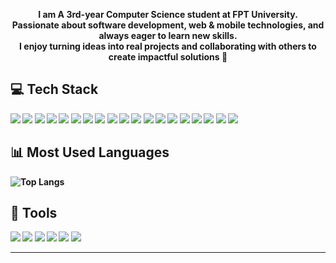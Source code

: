 <!-- Profile README — đổi your_username, tên, link mạng xã hội cho đúng -->
<p align="center">
  <b>I am A 3rd-year Computer Science student at <b>FPT University</b>.<br/>
  Passionate about software development, web & mobile technologies, and always eager to learn new skills.<br/>
  I enjoy turning ideas into real projects and collaborating with others to create impactful solutions 🚀
</p>

## 💻 Tech Stack

<p>
  <img src="https://img.shields.io/badge/css3-1572B6?logo=css3&logoColor=white" />
  <img src="https://img.shields.io/badge/html5-E34F26?logo=html5&logoColor=white" />
  <img src="https://img.shields.io/badge/javascript-F7DF1E?logo=javascript&logoColor=black" />
  <img src="https://img.shields.io/badge/typescript-3178C6?logo=typescript&logoColor=white" />
  <img src="https://img.shields.io/badge/react-20232A?logo=react&logoColor=61DAFB" />
  <img src="https://img.shields.io/badge/redux-764ABC?logo=redux&logoColor=white" />
  <img src="https://img.shields.io/badge/node.js-339933?logo=node.js&logoColor=white" />
  <img src="https://img.shields.io/badge/express.js-000000?logo=express&logoColor=white" />
  <img src="https://img.shields.io/badge/mongodb-47A248?logo=mongodb&logoColor=white" />
  <img src="https://img.shields.io/badge/mysql-4479A1?logo=mysql&logoColor=white" />
  <img src="https://img.shields.io/badge/firebase-FFCA28?logo=firebase&logoColor=black" />
  <img src="https://img.shields.io/badge/flutter-02569B?logo=flutter&logoColor=white" />
  <img src="https://img.shields.io/badge/dart-0175C2?logo=dart&logoColor=white" />
  <img src="https://img.shields.io/badge/ant%20design-0170FE?logo=antdesign&logoColor=white" />
  <img src="https://img.shields.io/badge/bootstrap-7952B3?logo=bootstrap&logoColor=white" />
  <img src="https://img.shields.io/badge/socket.io-010101?logo=socketdotio&logoColor=white" />
  <img src="https://img.shields.io/badge/postman-FF6C37?logo=postman&logoColor=white" />
  <img src="https://img.shields.io/badge/notion-000000?logo=notion&logoColor=white" />
  <img src="https://img.shields.io/badge/trello-026AA7?logo=trello&logoColor=white" />
</p>

## 📊 Most Used Languages
<!-- Card ngôn ngữ: chỉnh theme và username -->
<p>
  <img 
    src="https://github-readme-stats.vercel.app/api/top-langs/?username=ndaquan&layout=compact&langs_count=8&hide_border=true&theme=radical" 
    alt="Top Langs" />
</p>

## 🧰 Tools
<p>
  <img src="https://img.shields.io/badge/NPM-CB3837?logo=npm&logoColor=white" />
  <img src="https://img.shields.io/badge/JWT-000000?logo=jsonwebtokens&logoColor=white" />
  <img src="https://img.shields.io/badge/supabase-3ECF8E?logo=supabase&logoColor=white" />
  <img src="https://img.shields.io/badge/sqlite-003B57?logo=sqlite&logoColor=white" />
  <img src="https://img.shields.io/badge/cmake-064F8C?logo=cmake&logoColor=white" />
  <img src="https://img.shields.io/badge/makefile-000000?logo=gnu&logoColor=white" />
</p>

---

